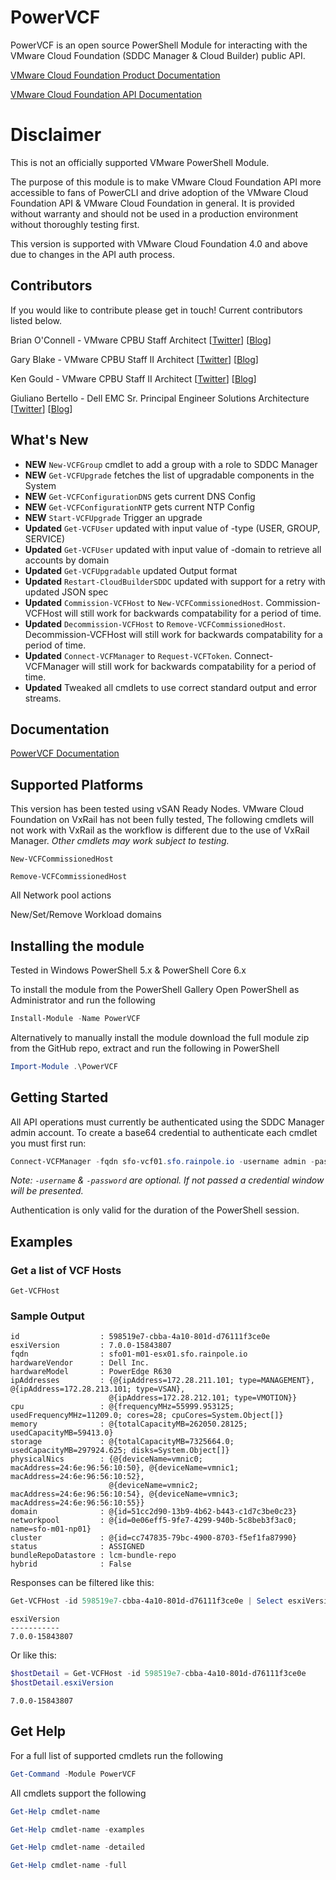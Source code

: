 # PowerVCF
PowerVCF is an open source PowerShell Module for interacting with the VMware Cloud Foundation (SDDC Manager & Cloud Builder) public API.

<a href="https://docs.vmware.com/en/VMware-Cloud-Foundation" target="_blank">VMware Cloud Foundation Product Documentation</a>

<a href="https://code.vmware.com/apis/723/vmware-cloud-foundation" target="_blank">VMware Cloud Foundation API Documentation</a>

# Disclaimer
This is not an officially supported VMware PowerShell Module.

The purpose of this module is to make VMware Cloud Foundation API more accessible to fans of PowerCLI and drive adoption of the VMware Cloud Foundation API & VMware Cloud Foundation in general. It is provided without warranty and should not be used in a production environment without thoroughly testing first. 

This version is supported with VMware Cloud Foundation 4.0 and above due to changes in the API auth process.

## Contributors
If you would like to contribute please get in touch! Current contributors listed below.

Brian O'Connell - VMware CPBU Staff Architect \[[Twitter](https://twitter.com/LifeOfBrianOC)\] \[[Blog](https://LifeOfBrianOC.com)\]

Gary Blake - VMware CPBU Staff II Architect \[[Twitter](https://twitter.com/GaryJBlake)\] \[[Blog](https://my-cloudy-world.com/)\]

Ken Gould - VMware CPBU Staff II Architect \[[Twitter](https://twitter.com/feardamhan)\] \[[Blog](https://feardamhan.com/)\]

Giuliano Bertello - Dell EMC Sr. Principal Engineer Solutions Architecture \[[Twitter](https://twitter.com/GiulianoBerteo)\] \[[Blog](https://blog.bertello.org)\]

## What's New

- **NEW** `New-VCFGroup` cmdlet to add a group with a role to SDDC Manager
- **NEW** `Get-VCFUpgrade` fetches the list of upgradable components  in the System
- **NEW** `Get-VCFConfigurationDNS` gets current DNS Config
- **NEW** `Get-VCFConfigurationNTP` gets current NTP Config
- **NEW** `Start-VCFUpgrade` Trigger an upgrade
- **Updated** `Get-VCFUser` updated with input value of -type (USER, GROUP, SERVICE)
- **Updated** `Get-VCFUser` updated with input value of -domain to retrieve all accounts by domain
- **Updated** `Get-VCFUpgradable` updated Output format
- **Updated** `Restart-CloudBuilderSDDC` updated with support for a retry with updated JSON spec
- **Updated** `Commission-VCFHost` to `New-VCFCommissionedHost`. Commission-VCFHost will still work for backwards compatability for a period of time.
- **Updated** `Decommission-VCFHost` to `Remove-VCFCommissionedHost`. Decommission-VCFHost will still work for backwards compatability for a period of time.
- **Updated** `Connect-VCFManager` to `Request-VCFToken`. Connect-VCFManager will still work for backwards compatability for a period of time.
- **Updated** Tweaked all cmdlets to use correct standard output and error streams.

## Documentation
<a href="https://powervcf.readthedocs.io/en/latest/" target="_blank">PowerVCF Documentation</a>

## Supported Platforms
This version has been tested using vSAN Ready Nodes. VMware Cloud Foundation on VxRail has not been fully tested, The following cmdlets will not work with VxRail as the workflow is different due to the use of VxRail Manager. _Other cmdlets may work subject to testing._

`New-VCFCommissionedHost`

`Remove-VCFCommissionedHost`

All Network pool actions

New/Set/Remove Workload domains


## Installing the module
Tested in Windows PowerShell 5.x & PowerShell Core 6.x

To install the module from the PowerShell Gallery Open PowerShell as Administrator and run the following

```PowerShell
Install-Module -Name PowerVCF
```

Alternatively to manually install the module download the full module zip from the GitHub repo, extract and run the following in PowerShell

```PowerShell
Import-Module .\PowerVCF
```

## Getting Started
All API operations must currently be authenticated using the SDDC Manager admin account.
To create a base64 credential to authenticate each cmdlet you must first run:

```powershell
Connect-VCFManager -fqdn sfo-vcf01.sfo.rainpole.io -username admin -password VMware1!
```

*Note: `-username` & `-password` are optional. If not passed a credential window will be presented.*

Authentication is only valid for the duration of the PowerShell session.

## Examples
### Get a list of VCF Hosts

`Get-VCFHost`
### Sample Output

```
id                  : 598519e7-cbba-4a10-801d-d76111f3ce0e
esxiVersion         : 7.0.0-15843807
fqdn                : sfo01-m01-esx01.sfo.rainpole.io
hardwareVendor      : Dell Inc.
hardwareModel       : PowerEdge R630
ipAddresses         : {@{ipAddress=172.28.211.101; type=MANAGEMENT}, @{ipAddress=172.28.213.101; type=VSAN},            
                      @{ipAddress=172.28.212.101; type=VMOTION}}
cpu                 : @{frequencyMHz=55999.953125; usedFrequencyMHz=11209.0; cores=28; cpuCores=System.Object[]}
memory              : @{totalCapacityMB=262050.28125; usedCapacityMB=59413.0}
storage             : @{totalCapacityMB=7325664.0; usedCapacityMB=297924.625; disks=System.Object[]}
physicalNics        : {@{deviceName=vmnic0; macAddress=24:6e:96:56:10:50}, @{deviceName=vmnic1; macAddress=24:6e:96:56:10:52}, 
                      @{deviceName=vmnic2; macAddress=24:6e:96:56:10:54}, @{deviceName=vmnic3; macAddress=24:6e:96:56:10:55}}
domain              : @{id=51cc2d90-13b9-4b62-b443-c1d7c3be0c23}
networkpool         : @{id=0e06eff5-9fe7-4299-940b-5c8beb3f3ac0; name=sfo-m01-np01}
cluster             : @{id=cc747835-79bc-4900-8703-f5ef1fa87990}
status              : ASSIGNED
bundleRepoDatastore : lcm-bundle-repo
hybrid              : False
```


Responses can be filtered like this:

```powershell
Get-VCFHost -id 598519e7-cbba-4a10-801d-d76111f3ce0e | Select esxiVersion
```

```
esxiVersion
-----------
7.0.0-15843807
```


Or like this:

```powershell
$hostDetail = Get-VCFHost -id 598519e7-cbba-4a10-801d-d76111f3ce0e
$hostDetail.esxiVersion
```

```
7.0.0-15843807
```


## Get Help
For a full list of supported cmdlets run the following

```powershell
Get-Command -Module PowerVCF
```

All cmdlets support the following

```powershell
Get-Help cmdlet-name

Get-Help cmdlet-name -examples

Get-Help cmdlet-name -detailed

Get-Help cmdlet-name -full
```
